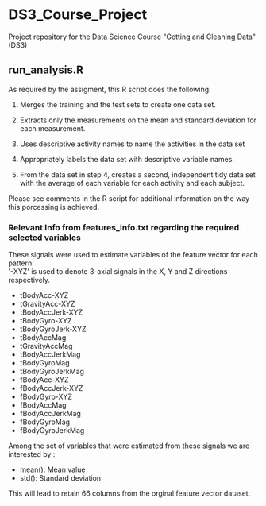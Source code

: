 # DS3_Course_Project
Project repository for the Data Science Course "Getting and Cleaning Data" (DS3)

## run_analysis.R
As required by the assigment, this R script does the following:       

1. Merges the training and the test sets to create one data set.   

2. Extracts only the measurements on the mean and standard deviation for each measurement.    

3. Uses descriptive activity names to name the activities in the data set   

4. Appropriately labels the data set with descriptive variable names.   

5. From the data set in step 4, creates a second, independent tidy data set with the average of each variable for each activity and each subject.   

Please see comments in the R script for additional information on the way this porcessing is achieved.



### Relevant Info from __features_info.txt__ regarding the required selected variables

These signals were used to estimate variables of the feature vector for each pattern:  
'-XYZ' is used to denote 3-axial signals in the X, Y and Z directions respectively.

* tBodyAcc-XYZ  
* tGravityAcc-XYZ  
* tBodyAccJerk-XYZ  
* tBodyGyro-XYZ  
* tBodyGyroJerk-XYZ  
* tBodyAccMag  
* tGravityAccMag  
* tBodyAccJerkMag  
* tBodyGyroMag  
* tBodyGyroJerkMag  
* fBodyAcc-XYZ   
* fBodyAccJerk-XYZ  
* fBodyGyro-XYZ  
* fBodyAccMag  
* fBodyAccJerkMag  
* fBodyGyroMag  
* fBodyGyroJerkMag  

Among the set of variables that were estimated from these signals we are interested by : 

* mean(): Mean value   
* std(): Standard deviation   

This will lead to retain 66 columns from the orginal feature vector dataset.   

